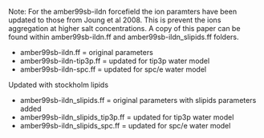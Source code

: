 Note:
For the amber99sb-ildn forcefield the ion paramters have been updated to those from Joung et al 2008.
This is prevent the ions aggregation at higher salt concentrations.
A copy of this paper can be found within amber99sb-ildn.ff and amber99sb-ildn_slipids.ff folders. 

- amber99sb-ildn.ff         = original parameters
- amber99sb-ildn-tip3p.ff   = updated for tip3p water model
- amber99sb-ildn-spc.ff     = updated for spc/e water model

Updated with stockholm lipids

- amber99sb-ildn_slipids.ff         = original parameters with slipids parameters added
- amber99sb-ildn_slipids_tip3p.ff   = updated for tip3p water model
- amber99sb-ildn_slipids_spc.ff     = updated for spc/e water model

